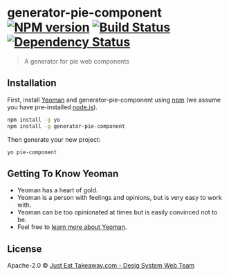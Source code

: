 # generator-pie-component [![NPM version][npm-image]][npm-url] [![Build Status][travis-image]][travis-url] [![Dependency Status][daviddm-image]][daviddm-url]
> A generator for pie web components

## Installation

First, install [Yeoman](http://yeoman.io) and generator-pie-component using [npm](https://www.npmjs.com/) (we assume you have pre-installed [node.js](https://nodejs.org/)).

```bash
npm install -g yo
npm install -g generator-pie-component
```

Then generate your new project:

```bash
yo pie-component
```

## Getting To Know Yeoman

 * Yeoman has a heart of gold.
 * Yeoman is a person with feelings and opinions, but is very easy to work with.
 * Yeoman can be too opinionated at times but is easily convinced not to be.
 * Feel free to [learn more about Yeoman](http://yeoman.io/).

## License

Apache-2.0 © [Just Eat Takeaway.com - Desig System Web Team](no)


[npm-image]: https://badge.fury.io/js/generator-pie-component.svg
[npm-url]: https://npmjs.org/package/generator-pie-component
[travis-image]: https://travis-ci.com//generator-pie-component.svg?branch=master
[travis-url]: https://travis-ci.com//generator-pie-component
[daviddm-image]: https://david-dm.org//generator-pie-component.svg?theme=shields.io
[daviddm-url]: https://david-dm.org//generator-pie-component
